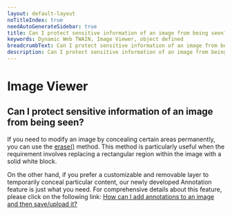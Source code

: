 ```yaml
---
layout: default-layout
noTitleIndex: true
needAutoGenerateSidebar: true
title: Can I protect sensitive information of an image from being seen?
keywords: Dynamic Web TWAIN, Image Viewer, object defined
breadcrumbText: Can I protect sensitive information of an image from being seen?
description: Can I protect sensitive information of an image from being seen?
---
```


# Image Viewer

## Can I protect sensitive information of an image from being seen?

If you need to modify an image by concealing certain areas permanently, you can use the <a href="/web-twain/docs/info/api/WebTwain_Edit.html#erase" target="_blank">erase()</a> method. This method is particularly useful when the requirement involves replacing a rectangular region within the image with a solid white block.

On the other hand, if you prefer a customizable and removable layer to temporarily conceal particular content, our newly developed Annotation feature is just what you need. For comprehensive details about this feature, please click on the following link: <a href="/web-twain/docs/faq/dwt-with-annotation.html">How can I add annotations to an image and then save/upload it?</a>